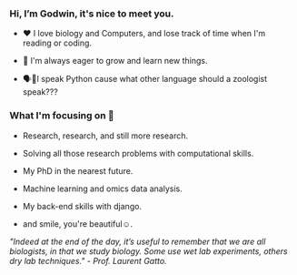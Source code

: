 ### Hi, I’m Godwin, it's nice to meet you.


- ❤ I love biology and Computers, and lose track of time when I'm reading or coding.


-  🌱 I'm always eager to grow and learn new things.


- 🗣🐍I speak Python cause what other language should a zoologist speak???


### What I'm focusing on 💯
- Research, research, and still more research.
- Solving all those research problems with computational skills.
- My PhD in the nearest future.
- Machine learning and omics data analysis.
- My back-end skills with django.


- and smile, you're beautiful☺.


*"Indeed at the end of the day, it’s useful to remember that we are all biologists, in that we study biology. Some use wet lab experiments, others dry lab techniques." - Prof. Laurent Gatto.*

<!---
Godwin-Ani/Godwin-Ani is a ✨ specal ✨ repository because its `README.md` (this file) appears on your GitHub profile.
You can click the Preview link to take a look at your changes.
--->
